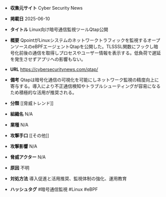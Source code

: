- **収集元サイト**
Cyber Security News

- **掲載日**
2025-06-10

- **タイトル**
Linux向け暗号通信監視ツールQtap公開

- **概要**
QpointがLinuxシステムのネットワークトラフィックを監視するオープンソースのeBPFエージェントQtapを公開した。TLSSSL関数にフックし暗号化前後の通信を取得しプロセスやユーザー情報を表示する。低負荷で遅延を発生させずアプリへの影響もない。

- **URL**
https://cybersecuritynews.com/qtap/

- **備考**
Qtapは暗号化通信の可視化を可能にしネットワーク監視の精度向上に寄与する。導入により不正通信検知やトラブルシューティングが容易になるため積極的な活用が推奨される。

- **分類**
[[脅威トレンド]]

- **組織名**
N/A

- **業種**
N/A

- **攻撃手口**
[[その他]]

- **攻撃影響**
N/A

- **脅威アクター**
N/A

- **原因**
不明

- **対処方法**
導入促進と活用推奨、監視体制の強化、運用教育

- **ハッシュタグ**
#暗号通信監視 #Linux #eBPF
